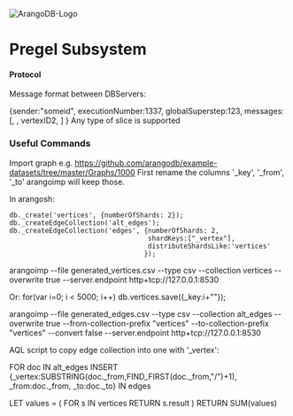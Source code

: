 ![ArangoDB-Logo](https://docs.arangodb.com/assets/arangodb_logo_2016_inverted.png)

Pregel Subsystem
========


#### Protocol

Message format between DBServers:



{sender:"someid", 
executionNumber:1337, 
globalSuperstep:123, 
messages: [<vertexID1>, <slice1>, vertexID2, <slice2>]
}
Any type of slice is supported


### Useful Commands

Import graph e.g. https://github.com/arangodb/example-datasets/tree/master/Graphs/1000
First rename the columns '_key', '_from', '_to' arangoimp will keep those.

In arangosh:

    db._create('vertices', {numberOfShards: 2});
    db._createEdgeCollection('alt_edges');
    db._createEdgeCollection('edges', {numberOfShards: 2, 
                                       shardKeys:["_vertex"], 
                                       distributeShardsLike:'vertices'
                                      });

arangoimp --file generated_vertices.csv --type csv --collection vertices --overwrite true --server.endpoint http+tcp://127.0.0.1:8530

Or:
for(var i=0; i < 5000; i++) db.vertices.save({_key:i+""});

arangoimp --file generated_edges.csv --type csv --collection alt_edges --overwrite true --from-collection-prefix "vertices" --to-collection-prefix "vertices" --convert false  --server.endpoint http+tcp://127.0.0.1:8530



AQL script to copy edge collection into one with '_vertex':

FOR doc IN alt_edges
INSERT {_vertex:SUBSTRING(doc._from,FIND_FIRST(doc._from,"/")+1), 
_from:doc._from,
_to:doc._to} IN edges



  LET values = (
     FOR s IN vertices
      RETURN s.result
  )
  RETURN SUM(values)